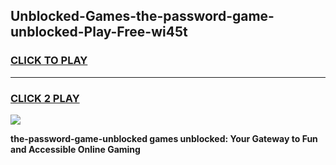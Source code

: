 
## Unblocked-Games-the-password-game-unblocked-Play-Free-wi45t
<h3>
<a href="https://premium76.site?title=the-password-game-unblocked&ref=17A">CLICK TO PLAY</a></h3>
<hr>

<h3>
<a href="https://premium76.site?title=the-password-game-unblocked&ref=17A">CLICK 2 PLAY</a>
  
</h3>

<a href="https://premium76.site?title=the-password-game-unblocked&ref=17A"><img src="https://clearcache.store/games.png"></a>


**the-password-game-unblocked games unblocked: Your Gateway to Fun and Accessible Online Gaming**
